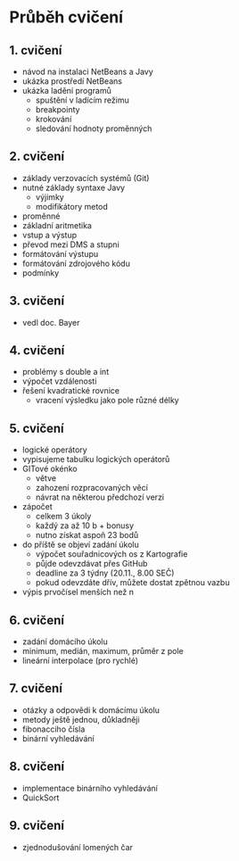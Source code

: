 # Průběh cvičení

## 1. cvičení
- návod na instalaci NetBeans a Javy
- ukázka prostředí NetBeans
- ukázka ladění programů
    - spuštění v ladícím režimu
    - breakpointy
    - krokování
    - sledování hodnoty proměnných

## 2. cvičení
- základy verzovacích systémů (Git)
- nutné základy syntaxe Javy
    - výjimky
    - modifikátory metod
- proměnné
- základní aritmetika
- vstup a výstup
- převod mezi DMS a stupni
- formátování výstupu
- formátování zdrojového kódu
- podmínky

## 3. cvičení
- vedl doc. Bayer

## 4. cvičení
- problémy s double a int
- výpočet vzdálenosti
- řešení kvadratické rovnice
    - vracení výsledku jako pole různé délky

## 5. cvičení
- logické operátory
- vypisujeme tabulku logických operátorů
- GITové okénko
  - větve
  - zahození rozpracovaných věcí
  - návrat na některou předchozí verzi
- zápočet
  - celkem 3 úkoly
  - každý za až 10 b + bonusy
  - nutno získat aspoň 23 bodů
- do příště se objeví zadání úkolu
  - výpočet souřadnicových os z Kartografie
  - půjde odevzdávat přes GitHub
  - deadline za 3 týdny (20.11., 8.00 SEČ)
  - pokud odevzdáte dřív, můžete dostat zpětnou vazbu
- výpis prvočísel menších než n

## 6. cvičení
- zadání domácího úkolu
- minimum, medián, maximum, průměr z pole
- lineární interpolace (pro rychlé)

## 7. cvičení
- otázky a odpovědi k domácímu úkolu
- metody ještě jednou, důkladněji
- fibonacciho čísla
- binární vyhledávání

## 8. cvičení
- implementace binárního vyhledávání
- QuickSort

## 9. cvičení
- zjednodušování lomených čar
